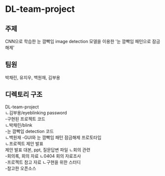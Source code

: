 # DL-team-project

## 주제
CNN으로 학습한 눈 깜빡임 image detection 모델을 이용한 '눈 깜빡임 패턴으로 잠금해제'

## 팀원
박채린, 유지우, 백원재, 김부용

## 디렉토리 구조
DL-team-project  
ㄴ김부용/eyeblinking password  
  -구현된 프로젝트 코드  
ㄴ박채린/blink  
  -눈 깜빡임 detection 코드  
ㄴ백원재
  -GUI와 눈 깜빡임 패턴 잠금해제 프로토타입  
ㄴ프로젝트 제안 발표  
  제안 발표 대본, ppt, 질문답변 파일
ㄴ회의 관련  
  -회의록, 회의 자료
  ㄴ0404 회의 자료조사  
    -프로젝트 참고 자료
  ㄴ구현을 위한 스터디  
    -참고한 오픈소스  
